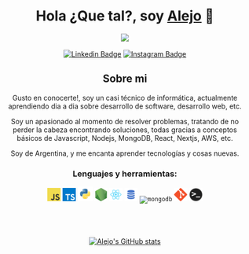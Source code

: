 <div align="center">
  <h1 align="center">
    Hola ¿Que tal?, soy <a href="https://alejotrenti.vercel.app/">Alejo</a> 👋
  </h1>

<img src="https://wallpapercave.com/wp/wp11822394.jpg" >

[![Linkedin Badge](https://img.shields.io/badge/-LinkedIn-0e76a8?style=flat-square&logo=Linkedin&logoColor=white)](https://www.linkedin.com/in/alejo-trenti-99aa572bb/)
[![Instagram Badge](https://img.shields.io/badge/-Instagram-e4405f?style=flat-square&logo=Instagram&logoColor=white)](https://www.instagram.com/alee.trenti/)
## Sobre mi

Gusto en conocerte!, soy un casi técnico de informática, actualmente aprendiendo dia a dia sobre desarrollo de software, desarrollo web, etc.

Soy un apasionado al momento de resolver problemas, tratando de no perder la cabeza encontrando soluciones, todas gracias a conceptos básicos de Javascript, Nodejs, MongoDB, React, Nextjs, AWS, etc.

Soy de Argentina, y me encanta aprender tecnologías y cosas nuevas. 

### Lenguajes y herramientas:

<code><img height="27" src="https://raw.githubusercontent.com/github/explore/80688e429a7d4ef2fca1e82350fe8e3517d3494d/topics/javascript/javascript.png" alt="javascript"></code>
<code><img height="27" src="https://raw.githubusercontent.com/github/explore/80688e429a7d4ef2fca1e82350fe8e3517d3494d/topics/typescript/typescript.png" alt="typescript"></code>
<code><img height="30" src="https://raw.githubusercontent.com/github/explore/80688e429a7d4ef2fca1e82350fe8e3517d3494d/topics/python/python.png" alt="python"></code>
<code><img height="27" src="https://raw.githubusercontent.com/github/explore/80688e429a7d4ef2fca1e82350fe8e3517d3494d/topics/nodejs/nodejs.png" alt="nodejs"></code>
<code><img height="27" src="https://raw.githubusercontent.com/github/explore/80688e429a7d4ef2fca1e82350fe8e3517d3494d/topics/react/react.png" alt="react"></code>
<code><img height="27" src="https://raw.githubusercontent.com/github/explore/80688e429a7d4ef2fca1e82350fe8e3517d3494d/topics/sql/sql.png" alt="sql"></code>
<code><img height="27" src="https://encrypted-tbn0.gstatic.com/images?q=tbn%3AANd9GcSTTzPAw-55ssm1Im594xYZ9eRQu2JylrkYLg&usqp=CAU" alt="mongodb"></code>
<code><img height="27" src="https://raw.githubusercontent.com/devicons/devicon/master/icons/git/git-original.svg" alt="git"></code>
<code><img height="27" src="https://raw.githubusercontent.com/github/explore/80688e429a7d4ef2fca1e82350fe8e3517d3494d/topics/terminal/terminal.png" alt="terminal"></code>
<br><br><br><br><br>
  [![Alejo's GitHub stats](https://github-readme-stats.vercel.app/api?username=alejotrenti&theme=blue_navy&show_icons=true)](https://github.com/anuraghazra/github-readme-stats)
</div>
